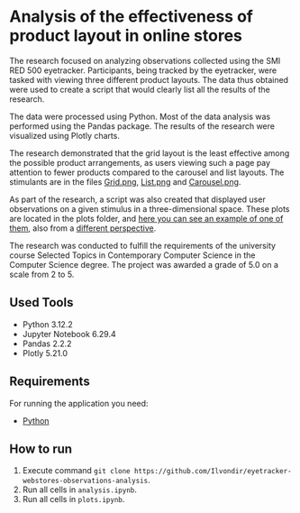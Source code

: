 # Analysis of the effectiveness of product layout in online stores

The research focused on analyzing observations collected using the SMI RED 500 eyetracker. Participants, being tracked by the eyetracker, were tasked with viewing three different product layouts. The data thus obtained were used to create a script that would clearly list all the results of the research.

The data were processed using Python. Most of the data analysis was performed using the Pandas package. The results of the research were visualized using Plotly charts.

The research demonstrated that the grid layout is the least effective among the possible product arrangements, as users viewing such a page pay attention to fewer products compared to the carousel and list layouts. The stimulants are in the files [Grid.png](https://raw.githubusercontent.com/Ilvondir/eyetracker-webstores-observations-analysis/master/Grid.png), [List.png](https://raw.githubusercontent.com/Ilvondir/eyetracker-webstores-observations-analysis/master/List.png) and [Carousel.png](https://raw.githubusercontent.com/Ilvondir/eyetracker-webstores-observations-analysis/master/Carousel.png).

As part of the research, a script was also created that displayed user observations on a given stimulus in a three-dimensional space. These plots are located in the plots folder, and [here you can see an example of one of them](https://raw.githubusercontent.com/Ilvondir/eyetracker-webstores-observations-analysis/master/plots/plot2.1.png), also from a [different perspective](https://raw.githubusercontent.com/Ilvondir/eyetracker-webstores-observations-analysis/master/plots/plot2.2.png).

The research was conducted to fulfill the requirements of the university course Selected Topics in Contemporary Computer Science in the Computer Science degree. The project was awarded a grade of 5.0 on a scale from 2 to 5.

## Used Tools
- Python 3.12.2
- Jupyter Notebook 6.29.4
- Pandas 2.2.2
- Plotly 5.21.0

## Requirements

For running the application you need:

- [Python](https://www.python.org/downloads/)

## How to run

1. Execute command `git clone https://github.com/Ilvondir/eyetracker-webstores-observations-analysis`.
2. Run all cells in `analysis.ipynb`.
3. Run all cells in `plots.ipynb`.
